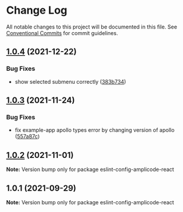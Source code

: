 # Change Log

All notable changes to this project will be documented in this file.
See [Conventional Commits](https://conventionalcommits.org) for commit guidelines.

## [1.0.4](https://github.com/Amplicode/amplicode-frontend/compare/eslint-config-amplicode-react@1.0.3...eslint-config-amplicode-react@1.0.4) (2021-12-22)


### Bug Fixes

* show selected submenu correctly ([383b734](https://github.com/Amplicode/amplicode-frontend/commit/383b734e31ae7d2190c9240e785a48feb1291c4f))





## [1.0.3](https://github.com/Amplicode/amplicode-frontend/compare/eslint-config-amplicode-react@1.0.2...eslint-config-amplicode-react@1.0.3) (2021-11-24)


### Bug Fixes

* fix example-app apollo types error by changing version of apollo ([557a87c](https://github.com/Amplicode/amplicode-frontend/commit/557a87cbfc2f0ba81f90d019038709ea9e2d8c60))





## [1.0.2](https://github.com/Amplicode/amplicode-frontend/compare/eslint-config-amplicode-react@1.0.1...eslint-config-amplicode-react@1.0.2) (2021-11-01)

**Note:** Version bump only for package eslint-config-amplicode-react





## 1.0.1 (2021-09-29)

**Note:** Version bump only for package eslint-config-amplicode-react
